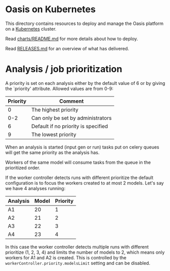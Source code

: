 # Oasis on Kubernetes

This directory contains resources to deploy and manage the Oasis platform on a [Kubernetes](https://kubernetes.io)
cluster.

Read [charts/README.md](charts/README.md) for more details about how to deploy.

Read [RELEASES.md](RELEASES.md) for an overview of what has delivered.

# Analysis / job prioritization

A priority is set on each analysis either by the default value of 6 or by giving the `priority' attribute. Allowed
values are from 0-9:

| Priority | Comment
|----------|--------
| 0        | The highest priority
| 0-2      | Can only be set by administrators
| 6        | Default if no priority is specified
| 9        | The lowest priority

When an analysis is started (input gen or run) tasks put on celery queues will get the same priority as the analysis
has.

Workers of the same model will consume tasks from the queue in the prioritized order.

If the worker controller detects runs with different prioritize the default configuration is to focus the workers
created to at most 2 models. Let's say we have 4 analyses running:

| Analysis | Model | Priority |
|----------|-------|----------|
| A1       | 20    | 1        |
| A2       | 21    | 2        |
| A3       | 22    | 3        |
| A4       | 23    | 4        |

In this case the worker controller detects multiple runs with different prioritize (1, 2, 3, 4) and limits the number of
models to 2, which means only workers for A1 and A2 is created. This is controlled by
the `workerController.priority.modelsLimit` setting and can be disabled.
